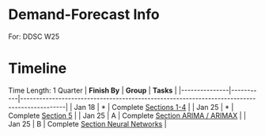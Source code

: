 # Demand-Forecast Info
For: DDSC W25

# Timeline
Time Length: 1 Quarter
| **Finish By** | **Group** | **Tasks**                                                                                  |
|---------------|-----------|--------------------------------------------------------------------------------------------|
| Jan 18        | *         | Complete [Sections 1-4](/info/README.md)                                                   |
| Jan 25        | *         | Complete [Section 5](/info/model/README.md)                                                |
| Jan 25        | A         | Complete [Section ARIMA / ARIMAX](/info/model/README.md)                                   |
| Jan 25        | B         | Complete [Section Neural Networks](/info/model/README.md)                                  |
